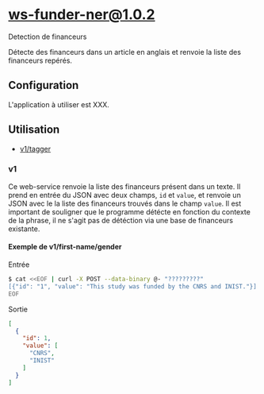 # ws-funder-ner@1.0.2

Detection de financeurs

Détecte des financeurs dans un article en anglais et renvoie la liste des financeurs repérés.

## Configuration

L'application à utiliser est XXX.

## Utilisation

- [v1/tagger](#v1)

### v1

Ce web-service renvoie la liste des financeurs présent dans un texte.
Il prend en entrée du JSON avec deux champs, `id` et `value`, et renvoie un JSON avec le la liste des financeurs trouvés
dans le champ `value`.
Il est important de souligner que le programme détécte en fonction du contexte de la phrase, il ne s'agit pas de
détéction via une base de financeurs existante.

#### Exemple de v1/first-name/gender

Entrée

```bash
$ cat <<EOF | curl -X POST --data-binary @- "?????????"
[{"id": "1", "value": "This study was funded by the CNRS and INIST."}]
EOF
```

Sortie

```json
[
  {
    "id": 1,
    "value": [
      "CNRS",
      "INIST"
    ]
  }
]
 ```
